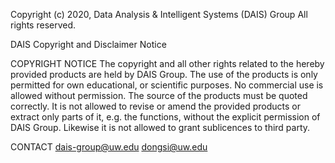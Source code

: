 Copyright (c) 2020, Data Analysis & Intelligent Systems (DAIS) Group
All rights reserved.

DAIS Copyright and Disclaimer Notice

COPYRIGHT NOTICE
The copyright and all other rights related to the hereby provided products are held by DAIS Group. 
The use of the products is only permitted for own educational, or scientific purposes. No commercial use is allowed without permission. 
The source of the products must be quoted correctly. 
It is not allowed to revise or amend the provided products or extract only parts of it, e.g. the functions, without the explicit permission of DAIS Group. 
Likewise it is not allowed to grant sublicences to third party.

CONTACT
dais-group@uw.edu
dongsi@uw.edu
